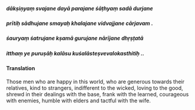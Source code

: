 ##### dākṣiṇyaṃ svajane dayā parajane śāṭhyaṃ sadā durjane
##### prītiḥ sādhujane smayaḥ khalajane vidvajjane cārjavam .
##### śauryaṃ śatrujane kṣamā gurujane nārījane dhṛṣṭatā
##### itthaṃ ye puruṣāḥ kalāsu kuśalāsteṣvevalokasthitiḥ ..

#### Translation

Those men who are happy in this world, who are generous towards their relatives, kind to strangers, indifferent to the wicked, loving to the good, shrewd in their dealings with the base, frank with the learned, courageous with enemies, humble with elders and tactful with the wife.